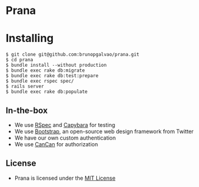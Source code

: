 # Prana


# Installing

    $ git clone git@github.com:brunopgalvao/prana.git
    $ cd prana
    $ bundle install --without production
    $ bundle exec rake db:migrate
    $ bundle exec rake db:test:prepare
    $ bundle exec rspec spec/
    $ rails server
    $ bundle exec rake db:populate

## In-the-box

* We use [RSpec](https://github.com/rspec/rspec) and [Capybara](https://github.com/jnicklas/capybara) for testing
* We use [Bootstrap](http://getbootstrap.com), an open-source web design framework from Twitter
* We have our own custom authentication
* We use [CanCan](https://github.com/ryanb/cancan) for authorization

## License

- Prana is licensed under the [MIT License](https://github.com/brunopgalvao/prana/blob/master/LICENSE)
